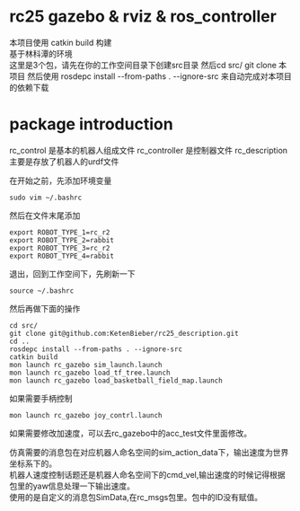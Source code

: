# rc25 gazebo & rviz & ros_controller
本项目使用 catkin build 构建  
基于林科潭的环境  
这里是3个包，请先在你的工作空间目录下创建src目录
然后cd src/
git clone 本项目
然后使用 rosdepc install --from-paths . --ignore-src
来自动完成对本项目的依赖下载


# package introduction
rc_control 是基本的机器人组成文件
rc_controller 是控制器文件
rc_description 主要是存放了机器人的urdf文件

在开始之前，先添加环境变量
```shell
sudo vim ~/.bashrc
```
然后在文件末尾添加
```shell
export ROBOT_TYPE_1=rc_r2
export ROBOT_TYPE_2=rabbit
export ROBOT_TYPE_3=rc_r2
export ROBOT_TYPE_4=rabbit

```
退出，回到工作空间下，先刷新一下
```shell
source ~/.bashrc
```
然后再做下面的操作

```shell
cd src/
git clone git@github.com:KetenBieber/rc25_description.git
cd ..
rosdepc install --from-paths . --ignore-src
catkin build
mon launch rc_gazebo sim_launch.launch
mon launch rc_gazebo load_tf_tree.launch
mon launch rc_gazebo load_basketball_field_map.launch

```  
如果需要手柄控制
```shell
mon launch rc_gazebo joy_contrl.launch
```
如果需要修改加速度，可以去rc_gazebo中的acc_test文件里面修改。  
  
仿真需要的消息包在对应机器人命名空间的sim_action_data下，输出速度为世界坐标系下的。  
机器人速度控制话题还是机器人命名空间下的cmd_vel,输出速度的时候记得根据包里的yaw信息处理一下输出速度。  
使用的是自定义的消息包SimData,在rc_msgs包里。包中的ID没有赋值。
